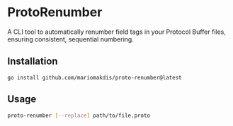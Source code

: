 # ProtoRenumber

A CLI tool to automatically renumber field tags in your Protocol Buffer files, ensuring consistent, sequential numbering.

## Installation
```
go install github.com/mariomakdis/proto-renumber@latest
```

## Usage

```bash
proto-renumber [--replace] path/to/file.proto
```
